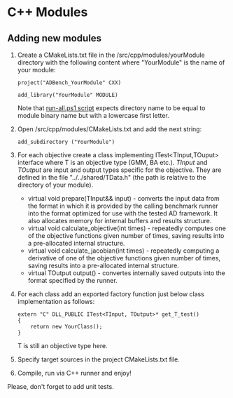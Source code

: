 

# C++ Modules

## Adding new modules
1. Create a CMakeLists.txt file in the /src/cpp/modules/yourModule directory with the following content where "YourModule" is the name of your module:
    ```
    project("ADBench_YourModule" CXX)

    add_library("YourModule" MODULE)
    ```
    
    Note that [run-all.ps1 script](../Architecture.md#global-runner) expects directory name to be equal to module binary name but with a lowercase first letter.
2. Open /src/cpp/modules/CMakeLists.txt and add the next string: 
    ```
    add_subdirectory ("YourModule")
    ```
3. <span id="itest-implementation"> For each objective create a class implementing ITest<TInput,TOuput> interface where T is an objective type (GMM, BA etc.). *TInput* and *TOutput* are input and output types specific for the objective. They are defined in the file "../../shared/TData.h" (the path is relative to the directory of your module).
    - virtual void prepare(TInput&& input) - converts the input data from the format in which it is provided by the calling benchmark runner into the format optimized for use with the tested AD framework. It also allocates memory for internal buffers and results structure.
    - virtual void calculate_objective(int times) - repeatedly computes one of the objective functions given number of times, saving results into a pre-allocated internal structure.
    - virtual void calculate_jacobian(int times) - repeatedly computing a derivative of one of the objective functions given number of times, saving results into a pre-allocated internal structure.
    - virtual TOutput output() - convertes internally saved outputs into the format specified by the runner.
    </span>

4. For each class add an exported factory function just below class implementation as follows:
    ```
    extern "C" DLL_PUBLIC ITest<TInput, TOutput>* get_T_test()
    {
        return new YourClass();
    }
    ```
    T is still an objective type here.
5. Specify target sources in the project CMakeLists.txt file.
6. Compile, run via C++ runner and enjoy!

Please, don't forget to add unit tests.
